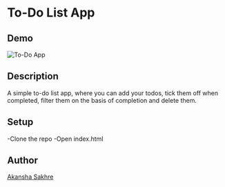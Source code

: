 # To-Do List App

## Demo
![To-Do App](https://media.giphy.com/media/97lCJs1Mqe9Za3ox5k/giphy.gif)

## Description
A simple to-do list app, where you can add your todos, tick them off when completed, filter them on the basis of completion and delete them.

## Setup
  -Clone the repo
  -Open index.html

## Author
[Akansha Sakhre](https://github.com/akanshaaa19)
